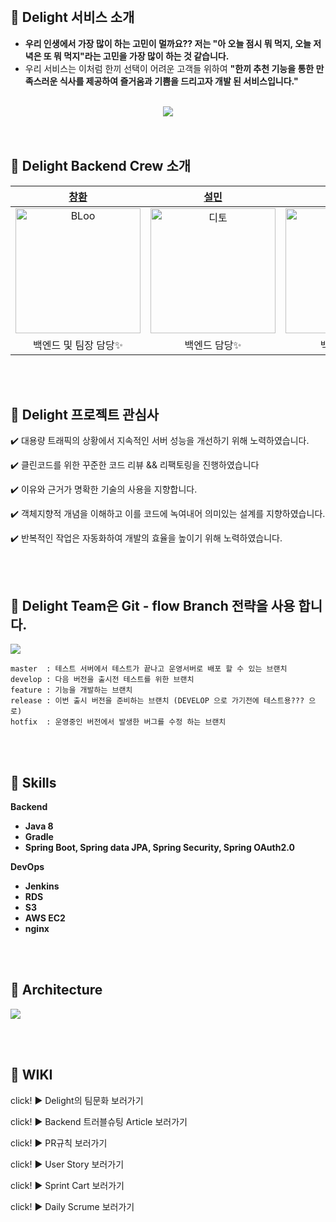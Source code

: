 <br>


## **🍫 Delight 서비스 소개**

- **우리 인생에서 가장 많이 하는 고민이 멀까요?? 저는 "아 오늘 점시 뭐 먹지, 오늘 저녁은 또 뭐 먹지"라는 고민을 가장 많이 하는 것 같습니다.**
- 우리 서비스는 이처럼 한끼 선택이 어려운 고객들 위하여 **"한끼 추천 기능을 통한 만족스러운 식사를 제공하여 즐거움과 기쁨을 드리고자 개발 된 서비스입니다."**

<br>

<div align="center">
  <a href="https://www.delight99.co.kr/"><img src="https://images.velog.io/images/zpswl45/post/9e498a22-dba5-49f7-b990-4afc6e3566a6/%E1%84%89%E1%85%B3%E1%84%8F%E1%85%B3%E1%84%85%E1%85%B5%E1%86%AB%E1%84%89%E1%85%A3%E1%86%BA%202021-08-31%20%E1%84%8B%E1%85%A9%E1%84%92%E1%85%AE%201.58.43.png"/></a>
</div>



<br>
<br>

## 🍲  **Delight Backend Crew 소개**

|  [창환](https://github.com/DevBloo)  |  [설민](https://github.com/stat-kwon)  | [도형](https://github.com/dohyung97022)  | 
| :----------: |  :--------:  |  :---------: | 
| <img src="https://images.velog.io/images/zpswl45/post/75ea7dd0-8c3b-44d8-90f9-ae5eda54433e/IMG_0404.JPG" width=200px alt="BLoo"/> | <img src="https://images.velog.io/images/zpswl45/post/210663a7-9cdc-43aa-b97a-78de9fa95e72/KakaoTalk_20210717_033502921.jpg" width=200px alt="디토"/> | <img src="" width=200px alt="중간곰"/> | <img src="" width=200px alt="오즈"> | 
|백엔드 및 팀장 담당✨|백엔드 담당✨| 백엔드 담당🎢 |


<br>
<br>

## 🍡  **Delight 프로젝트 관심사**

✔️ 대용량 트래픽의 상황에서 지속적인 서버 성능을 개선하기 위해 노력하였습니다.

✔️ 클린코드를 위한 꾸준한 코드 리뷰 && 리팩토링을 진행하였습니다

✔️ 이유와 근거가 명확한 기술의 사용을 지향합니다.

✔️ 객체지향적 개념을 이해하고 이를 코드에 녹여내어 의미있는 설계를 지향하였습니다.

✔️ 반복적인 작업은 자동화하여 개발의 효율을 높이기 위해 노력하였습니다.

<br>
<br>


## 🥤 **Delight Team은  Git - flow Branch 전략을 사용 합니다.**
![](https://images.velog.io/images/zpswl45/post/7ecffd87-3dde-4abc-b7e3-9971b3a75dd9/%E1%84%89%E1%85%B3%E1%84%8F%E1%85%B3%E1%84%85%E1%85%B5%E1%86%AB%E1%84%89%E1%85%A3%E1%86%BA_2021-07-30_%E1%84%8B%E1%85%A9%E1%84%92%E1%85%AE_3.48.33.png)


```
master  : 테스트 서버에서 테스트가 끝나고 운영서버로 배포 할 수 있는 브랜치
develop : 다음 버전을 출시전 테스트를 위한 브랜치 
feature : 기능을 개발하는 브랜치
release : 이번 출시 버전을 준비하는 브랜치 (DEVELOP 으로 가기전에 테스트용??? 으로)
hotfix  : 운영중인 버전에서 발생한 버그를 수정 하는 브랜치
```

<br>
<br>


## **🍱 Skills**

**Backend**
- **Java 8**
- **Gradle**
- **Spring Boot, Spring data JPA, Spring Security, Spring OAuth2.0**

**DevOps**
- **Jenkins**
- **RDS**
- **S3**
- **AWS EC2**
- **nginx**

<br>
<br>


## 🥂 **Architecture**
![](https://images.velog.io/images/zpswl45/post/49ba008c-ec72-451e-bf27-33c2909e7b8d/%E1%84%89%E1%85%A5%E1%84%87%E1%85%B5%E1%84%89%E1%85%B3%E1%84%8B%E1%85%A1%E1%84%8F%E1%85%B5%E1%84%90%E1%85%A6%E1%86%A8%E1%84%8E%E1%85%A5.png)


<br>
<br>

## 🦐 **WIKI**

click! ▶️ Delight의 팀문화 보러가기

click! ▶️ Backend 트러블슈팅 Article 보러가기

click! ▶️ PR규칙 보러가기

click! ▶️ User Story 보러가기

click! ▶️ Sprint Cart 보러가기

click! ▶️ Daily Scrume 보러가기

